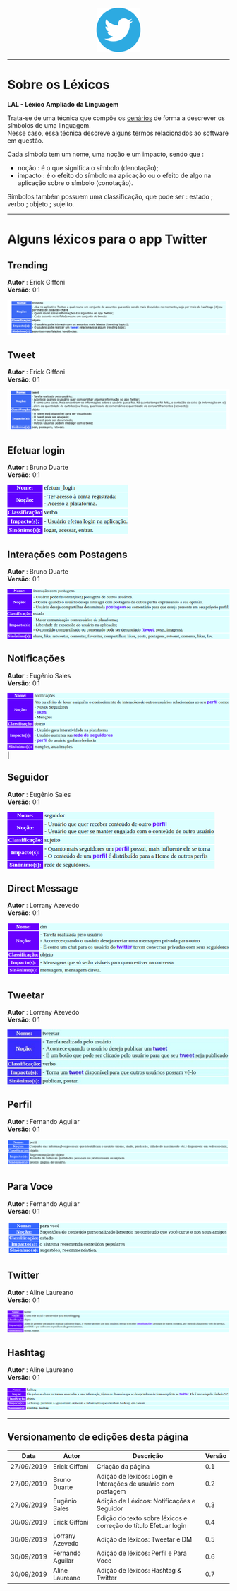 <span style="margin-left: 40%;">![Twitter Logo](../../images/twitter-logo-100px.png)</span>
***
# Sobre os Léxicos
**LAL - Léxico Ampliado da Linguagem**

Trata-se de uma técnica que compõe os [cenários](../cenarios/cenarios.md) de forma a descrever os símbolos de uma linguagem. </br> Nesse caso, essa técnica descreve alguns termos relacionados ao software em questão.

Cada símbolo tem um nome, uma noção e um impacto, sendo que : </br>

- noção : é o que significa o símbolo (denotação); </br>
- impacto : é o efeito do símbolo na aplicação ou o efeito de algo na aplicação sobre o símbolo (conotação).

Símbolos também possuem uma classificação, que pode ser : estado ; verbo ; objeto ; sujeito.
***
# Alguns léxicos para o app Twitter

## Trending

**Autor** : Erick Giffoni </br>
**Versão:** 0.1 </br>

![Trending Topics](./images/trending.png)


## Tweet
**Autor** : Erick Giffoni </br>
**Versão:** 0.1 </br>

![Tweet](./images/tweet.png)


## Efetuar login
**Autor** : Bruno Duarte </br>
**Versão:** 0.1 </br>

![Login](./images/login.png)


## Interações com Postagens
**Autor** : Bruno Duarte </br>
**Versão:** 0.1 </br>

![Postagens](./images/user_interactions.png)


## Notificações
**Autor** : Eugênio Sales </br>
**Versão:** 0.1 </br>

![Notificações](./images/notifications.png)
 |

## Seguidor
**Autor** : Eugênio Sales </br>
**Versão:** 0.1 </br>

![Login](./images/follower.png)

## Direct Message
**Autor** : Lorrany Azevedo </br>
**Versão:** 0.1 </br>

![DM](images/dm_lexico.png)

## Tweetar
**Autor** : Lorrany Azevedo </br>
**Versão:** 0.1 </br>

![Twettar](./images/tweetar.jpg)


## Perfil
**Autor** : Fernando Aguilar </br>
**Versão:** 0.1 </br>

![Twettar](./images/perfil.png)

## Para Voce
**Autor** : Fernando Aguilar </br>
**Versão:** 0.1 </br>

![Twettar](./images/para-voce.png)

## Twitter
**Autor** : Aline Laureano </br>
**Versão:** 0.1 </br>

![Twitter](./images/twitter-lexico.png)


## Hashtag
**Autor** : Aline Laureano </br>
**Versão:** 0.1 </br>

![Hashtag](./images/hashtag-lexico.png)

***
## Versionamento de edições desta página
| Data | Autor | Descrição | Versão |
|------|-------|-----------|--------|
| 27/09/2019 | Erick Giffoni | Criação da página | 0.1 |
| 27/09/2019 | Bruno Duarte | Adição de lexicos: Login e Interações de usuário com postagem | 0.2 |
| 27/09/2019 | Eugênio Sales | Adição de Léxicos: Notificações e Seguidor | 0.3 |
| 30/09/2019 | Erick Giffoni | Edição do texto sobre léxicos e correção do título Efetuar login| 0.4 |
| 30/09/2019 | Lorrany Azevedo | Adição de léxicos: Tweetar e DM| 0.5 |
| 30/09/2019 | Fernando Aguilar | Adição de léxicos: Perfil e Para Voce| 0.6 |
| 30/09/2019 | Aline Laureano | Adição de léxicos: Hashtag & Twitter | 0.7 |
